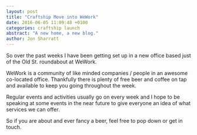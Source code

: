 ```yaml
---
layout: post
title: "Craftship Move into WeWork"
date: 2016-06-05 11:09:48 +0100
categories: craftship launch
abstract: "A new home, a new blog."
author: Jon Sharratt
---
```

So over the past weeks I have been getting set up in a new office based
just of the Old St. roundabout at WeWork.

WeWork is a community of like minded companies / people in an awesome
co-located office.  Thankfully there is plenty of free beer and coffee
on tap and available to keep you going throughout the week.

Regular events and activities usually go on every week and I hope to be
speaking at some events in the near future to give everyone an idea of
what services we can offer.

So if you are about and ever fancy a beer, feel free to pop down or get
in touch.

